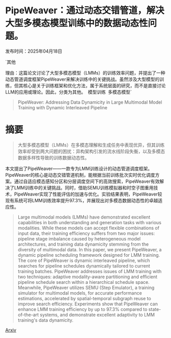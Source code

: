 # PipeWeaver：通过动态交错管道，解决大型多模态模型训练中的数据动态性问题。

发布时间：2025年04月18日

`其他

理由：这篇论文讨论了大型多模态模型（LMMs）的训练效率问题，并提出了一种动态管道调度框架PipeWeaver来解决训练中的关键挑战。虽然涉及大型模型的训练，但其核心是关于训练框架和优化方法，属于系统层面的研究，而不是直接讨论LLM的应用或理论。因此，分类为其他。` `模型训练` `多模态模型`

> PipeWeaver: Addressing Data Dynamicity in Large Multimodal Model Training with Dynamic Interleaved Pipeline

# 摘要

> 大型多模态模型（LMMs）在多模态理解和生成任务中表现优异，但其训练效率却受到两大问题的困扰：异构架构引发的流水线阶段失衡，以及多模态数据多样性导致的训练数据动态性。

本文提出了PipeWeaver——一款专为LMM训练设计的动态管道调度框架。PipeWeaver的核心是动态交错管道机制，能根据当前训练批次实时优化调度方案。通过自适应模态感知分区和分层调度空间下的高效搜索，PipeWeaver有效解决了LMM训练中的关键挑战。同时，借助SEMU训练模拟器和时空子图重用技术，PipeWeaver实现了性能评估的加速与优化。实验结果表明，PipeWeaver较现有系统可将LMM训练效率提升97.3%，并展现出对多模态数据动态性的卓越适应性。

> Large multimodal models (LMMs) have demonstrated excellent capabilities in both understanding and generation tasks with various modalities. While these models can accept flexible combinations of input data, their training efficiency suffers from two major issues: pipeline stage imbalance caused by heterogeneous model architectures, and training data dynamicity stemming from the diversity of multimodal data.
  In this paper, we present PipeWeaver, a dynamic pipeline scheduling framework designed for LMM training. The core of PipeWeaver is dynamic interleaved pipeline, which searches for pipeline schedules dynamically tailored to current training batches. PipeWeaver addresses issues of LMM training with two techniques: adaptive modality-aware partitioning and efficient pipeline schedule search within a hierarchical schedule space. Meanwhile, PipeWeaver utilizes SEMU (Step Emulator), a training simulator for multimodal models, for accurate performance estimations, accelerated by spatial-temporal subgraph reuse to improve search efficiency. Experiments show that PipeWeaver can enhance LMM training efficiency by up to 97.3% compared to state-of-the-art systems, and demonstrate excellent adaptivity to LMM training's data dynamicity.

[Arxiv](https://arxiv.org/abs/2504.14145)
